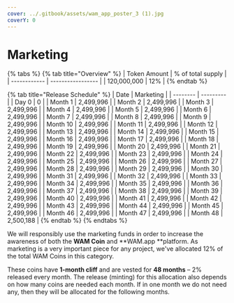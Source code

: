 ```yaml
---
cover: ../.gitbook/assets/wam_app_poster_3 (1).jpg
coverY: 0
---
```


# Marketing

{% tabs %}
{% tab title="Overview" %}
| Token Amount | % of total supply |
| ------------ | ----------------- |
| 120,000,000  | 12%               |
{% endtab %}

{% tab title="Release Schedule" %}
| Date     | Marketing |
| -------- | --------- |
| Day 0    | 0         |
| Month 1  | 2,499,996 |
| Month 2  | 2,499,996 |
| Month 3  | 2,499,996 |
| Month 4  | 2,499,996 |
| Month 5  | 2,499,996 |
| Month 6  | 2,499,996 |
| Month 7  | 2,499,996 |
| Month 8  | 2,499,996 |
| Month 9  | 2,499,996 |
| Month 10 | 2,499,996 |
| Month 11 | 2,499,996 |
| Month 12 | 2,499,996 |
| Month 13 | 2,499,996 |
| Month 14 | 2,499,996 |
| Month 15 | 2,499,996 |
| Month 16 | 2,499,996 |
| Month 17 | 2,499,996 |
| Month 18 | 2,499,996 |
| Month 19 | 2,499,996 |
| Month 20 | 2,499,996 |
| Month 21 | 2,499,996 |
| Month 22 | 2,499,996 |
| Month 23 | 2,499,996 |
| Month 24 | 2,499,996 |
| Month 25 | 2,499,996 |
| Month 26 | 2,499,996 |
| Month 27 | 2,499,996 |
| Month 28 | 2,499,996 |
| Month 29 | 2,499,996 |
| Month 30 | 2,499,996 |
| Month 31 | 2,499,996 |
| Month 32 | 2,499,996 |
| Month 33 | 2,499,996 |
| Month 34 | 2,499,996 |
| Month 35 | 2,499,996 |
| Month 36 | 2,499,996 |
| Month 37 | 2,499,996 |
| Month 38 | 2,499,996 |
| Month 39 | 2,499,996 |
| Month 40 | 2,499,996 |
| Month 41 | 2,499,996 |
| Month 42 | 2,499,996 |
| Month 43 | 2,499,996 |
| Month 44 | 2,499,996 |
| Month 45 | 2,499,996 |
| Month 46 | 2,499,996 |
| Month 47 | 2,499,996 |
| Month 48 | 2,500,188 |
{% endtab %}
{% endtabs %}

We will responsibly use the marketing funds in order to increase the awareness of both the **WAM Coin** and **WAM.app **platform. As marketing is a very important piece for any project, we've allocated 12% of the total WAM Coins in this category.

These coins have **1-month cliff** and are vested for **48 months** – 2% released every month. The release (minting) for this allocation also depends on how many coins are needed each month. If in one month we do not need any, then they will be allocated for the following months.

